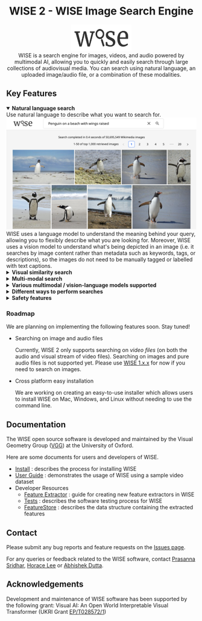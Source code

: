 <div align="center">
  <h1>WISE 2 - WISE Image Search Engine</h1>

  <p>
    <img src="docs/assets/wise_logo.svg" alt="wise-logo" width="160px" height="70px"/>
    <br>
    WISE is a search engine for images, videos, and audio powered by multimodal AI, allowing you to quickly and easily search through large collections of audiovisual media. You can search using natural language, an uploaded image/audio file, or a combination of these modalities.
  </p>
</div>


## Key Features

<details open>
  <summary><b>Natural language search</b></summary>
  Use natural language to describe what you want to search for.
  <br>
  <img src="docs/assets/natural_language_search.png" width="700px">
  <br>
  WISE uses a language model to understand the meaning behind your query, allowing you to flexibly describe what you are looking for. Moreover, WISE uses a vision model to understand what's being depicted in an image (i.e. it searches by image content rather than metadata such as keywords, tags, or descriptions), so the images do not need to be manually tagged or labelled with text captions.
</details>

<details>
  <summary><b>Visual similarity search</b></summary>
  Upload an image or paste an image link to find similar images:
  <br>
  <img src="docs/assets/visual_similarity_search.png" width="700px">
</details>

<details>
  <summary><b>Multi-modal search</b></summary>
  Combine images and text in your query. For example, if you upload a picture of a golden retriever and enter the text "in snow", WISE will find images of golden retrievers in snow.
  <br>
  <img src="docs/assets/multimodal_search.png" width="700px">
</details>

<details>
  <summary><b>Various multimodal / vision-language models supported</b></summary>
  Various models are supported including vision-language models from <a target="_blank" href="https://github.com/mlfoundations/open_clip">OpenCLIP</a> (including OpenAI CLIP) and the <a target="_blank" href="https://github.com/microsoft/CLAP">Microsoft CLAP</a> audio-language model.
</details>

<details>
  <summary><b>Different ways to perform searches</b></summary>
  Searches can be performed via:
  <ul>
    <li>CLI</li>
    <li>REST API</li>
    <li>Web frontend</li>
  </ul>
  (Note: currently the search functionality in the CLI may be missing some features.)
</details>

<details>
  <summary><b>Safety features</b></summary>
  <ul>
    <li>Specify a list of search terms that users should be blocked from searching</li>
    <li>'Report image' button allows users to report inappropriate/offensive/etc images</li>
  </ul>
</details>


### Roadmap

We are planning on implementing the following features soon. Stay tuned!

- Searching on image and audio files
  
  Currently, WISE 2 only supports searching on _video files_ (on both the audio and visual stream of video files).
  Searching on images and pure audio files is not supported yet.
  Please use [WISE 1.x.x](https://gitlab.com/vgg/wise/wise/-/tree/wise-1.2.0?ref_type%253Dtags) for now if you need to search on images.
- Cross platform easy installation
  
  We are working on creating an easy-to-use installer which allows users to install WISE on Mac, Windows, and Linux without needing to use the command line.

## Documentation
The WISE open source software is developed and maintained by the
Visual Geometry Group ([VGG](https://www.robots.ox.ac.uk/~vgg/software/wise/)) at the University of Oxford.

Here are some documents for users and developers of WISE.

 - [Install](docs/Install.md) : describes the process for installing WISE
 - [User Guide](docs/UserGuide.md) : demonstrates the usage of WISE using a sample video dataset
 - Developer Resources
   - [Feature Extractor](docs/FeatureExtractor.md) : guide for creating new feature extractors in WISE
   - [Tests](docs/Tests.md) : describes the software testing process for WISE
   - [FeatureStore](docs/FeatureStore.md) : describes the data structure containing the extracted features

## Contact

Please submit any bug reports and feature requests on the [Issues page](https://gitlab.com/vgg/wise/wise/-/issues).

For any queries or feedback related to the WISE software, contact [Prasanna Sridhar](mailto:prasanna@robots.ox.ac.uk), [Horace Lee](mailto:horacelee@robots.ox.ac.uk) or [Abhishek Dutta](mailto:adutta@robots.ox.ac.uk).

## Acknowledgements

Development and maintenance of WISE software has been supported by the following grant: Visual AI: An Open World Interpretable Visual Transformer (UKRI Grant [EP/T028572/1](https://gow.epsrc.ukri.org/NGBOViewGrant.aspx?GrantRef=EP/T028572/1))
